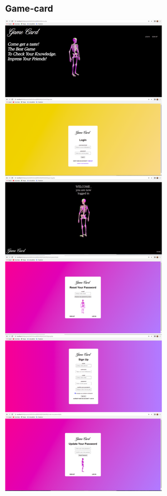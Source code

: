 # Game-card
![](home.png)
![](login.png)
![](message.png)
![](Reset_pass.png)
![](signup.png)
![](Update_pass.png)
